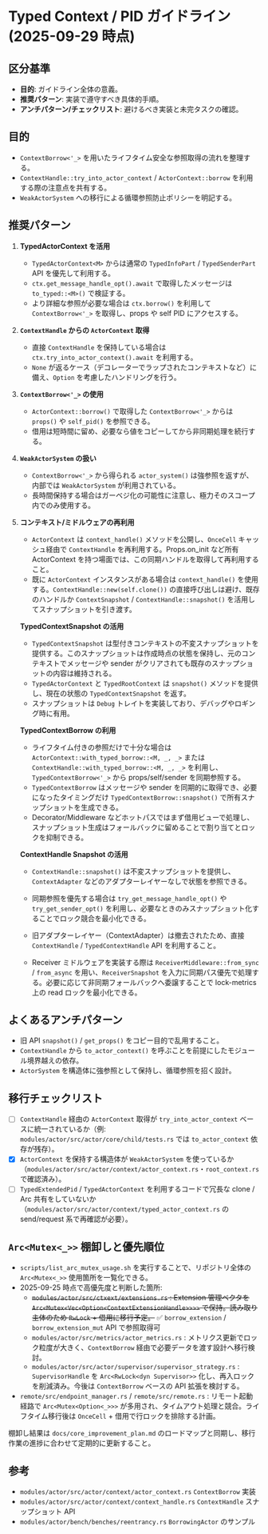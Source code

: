 # Typed Context / PID ガイドライン (2025-09-29 時点)

## 区分基準
- **目的**: ガイドライン全体の意義。
- **推奨パターン**: 実装で遵守すべき具体的手順。
- **アンチパターン/チェックリスト**: 避けるべき実装と未完タスクの確認。

## 目的
- `ContextBorrow<'_>` を用いたライフタイム安全な参照取得の流れを整理する。
- `ContextHandle::try_into_actor_context` / `ActorContext::borrow` を利用する際の注意点を共有する。
- `WeakActorSystem` への移行による循環参照防止ポリシーを明記する。

## 推奨パターン
1. **TypedActorContext<M> を活用**
   - `TypedActorContext<M>` からは通常の `TypedInfoPart` / `TypedSenderPart` API を優先して利用する。
   - `ctx.get_message_handle_opt().await` で取得したメッセージは `to_typed::<M>()` で検証する。
   - より詳細な参照が必要な場合は `ctx.borrow()` を利用して `ContextBorrow<'_>` を取得し、props や self PID にアクセスする。

2. **`ContextHandle` からの `ActorContext` 取得**
   - 直接 `ContextHandle` を保持している場合は `ctx.try_into_actor_context().await` を利用する。
   - `None` が返るケース（デコレーターでラップされたコンテキストなど）に備え、`Option` を考慮したハンドリングを行う。

3. **`ContextBorrow<'_>` の使用**
   - `ActorContext::borrow()` で取得した `ContextBorrow<'_>` からは `props()` や `self_pid()` を参照できる。
   - 借用は短時間に留め、必要なら値をコピーしてから非同期処理を続行する。

4. **`WeakActorSystem` の扱い**
   - `ContextBorrow<'_>` から得られる `actor_system()` は強参照を返すが、内部では `WeakActorSystem` が利用されている。
   - 長時間保持する場合はガーベジ化の可能性に注意し、極力そのスコープ内でのみ使用する。

5. **コンテキスト/ミドルウェアの再利用**
   - `ActorContext` は `context_handle()` メソッドを公開し、`OnceCell` キャッシュ経由で `ContextHandle` を再利用する。Props.on_init など所有 ActorContext を持つ場面では、この同期ハンドルを取得して再利用すること。
   - 既に `ActorContext` インスタンスがある場合は `context_handle()` を使用する。`ContextHandle::new(self.clone())` の直接呼び出しは避け、既存のハンドルか `ContextSnapshot` / `ContextHandle::snapshot()` を活用してスナップショットを引き渡す。

   **TypedContextSnapshot の活用**
   - `TypedContextSnapshot` は型付きコンテキストの不変スナップショットを提供する。このスナップショットは作成時点の状態を保持し、元のコンテキストでメッセージや sender がクリアされても既存のスナップショットの内容は維持される。
   - `TypedActorContext` と `TypedRootContext` は `snapshot()` メソッドを提供し、現在の状態の `TypedContextSnapshot` を返す。
   - スナップショットは `Debug` トレイトを実装しており、デバッグやロギング時に有用。

   **TypedContextBorrow の利用**
   - ライフタイム付きの参照だけで十分な場合は `ActorContext::with_typed_borrow::<M, _, _>` または `ContextHandle::with_typed_borrow::<M, _, _>` を利用し、`TypedContextBorrow<'_>` から props/self/sender を同期参照する。
   - `TypedContextBorrow` はメッセージや sender を同期的に取得でき、必要になったタイミングだけ `TypedContextBorrow::snapshot()` で所有スナップショットを生成できる。
   - Decorator/Middleware などホットパスではまず借用ビューで処理し、スナップショット生成はフォールバックに留めることで割り当てとロックを抑制できる。

   **ContextHandle Snapshot の活用**
   - `ContextHandle::snapshot()` は不変スナップショットを提供し、`ContextAdapter` などのアダプターレイヤーなしで状態を参照できる。
   - 同期参照を優先する場合は `try_get_message_handle_opt()` や `try_get_sender_opt()` を利用し、必要なときのみスナップショット化することでロック競合を最小化できる。
   - 旧アダプターレイヤー（ContextAdapter）は撤去されたため、直接 `ContextHandle` / `TypedContextHandle` API を利用すること。

   - Receiver ミドルウェアを実装する際は `ReceiverMiddleware::from_sync` / `from_async` を用い、`ReceiverSnapshot` を入力に同期パス優先で処理する。必要に応じて非同期フォールバックへ委譲することで lock-metrics 上の read ロックを最小化できる。

## よくあるアンチパターン
- 旧 API `snapshot()` / `get_props()` をコピー目的で乱用すること。
- `ContextHandle` から `to_actor_context()` を呼ぶことを前提にしたモジュール境界越えの依存。
- `ActorSystem` を構造体に強参照として保持し、循環参照を招く設計。

## 移行チェックリスト
- [ ] `ContextHandle` 経由の `ActorContext` 取得が `try_into_actor_context` ベースに統一されているか（例: `modules/actor/src/actor/core/child/tests.rs` では `to_actor_context` 依存が残存）。
- [x] `ActorContext` を保持する構造体が `WeakActorSystem` を使っているか（`modules/actor/src/actor/context/actor_context.rs`・`root_context.rs` で確認済み）。
- [ ] `TypedExtendedPid` / `TypedActorContext` を利用するコードで冗長な clone / Arc 共有をしていないか（`modules/actor/src/actor/context/typed_actor_context.rs` の send/request 系で再確認が必要）。

## `Arc<Mutex<_>>` 棚卸しと優先順位
- `scripts/list_arc_mutex_usage.sh` を実行することで、リポジトリ全体の `Arc<Mutex<_>>` 使用箇所を一覧化できる。
- 2025-09-25 時点で高優先度と判断した箇所:
  - ~~`modules/actor/src/ctxext/extensions.rs` : Extension 管理ベクタを `Arc<Mutex<Vec<Option<ContextExtensionHandle>>>>` で保持。読み取り主体のため `RwLock` + 借用に移行予定。~~ ✅ `borrow_extension` / `borrow_extension_mut` API で参照取得可
  - `modules/actor/src/metrics/actor_metrics.rs` : メトリクス更新でロック粒度が大きく、`ContextBorrow` 経由で必要データを渡す設計へ移行検討。
  - `modules/actor/src/actor/supervisor/supervisor_strategy.rs` : `SupervisorHandle` を `Arc<RwLock<dyn Supervisor>>` 化し、再入ロックを削減済み。今後は `ContextBorrow` ベースの API 拡張を検討する。
- `remote/src/endpoint_manager.rs` / `remote/src/remote.rs` : リモート起動経路で `Arc<Mutex<Option<_>>>` が多用され、タイムアウト処理と競合。ライフタイム移行後は `OnceCell` + 借用で行ロックを排除する計画。

棚卸し結果は `docs/core_improvement_plan.md` のロードマップと同期し、移行作業の進捗に合わせて定期的に更新すること。

## 参考
- `modules/actor/src/actor/context/actor_context.rs` `ContextBorrow` 実装
- `modules/actor/src/actor/context/context_handle.rs` `ContextHandle` スナップショット API
- `modules/actor/bench/benches/reentrancy.rs` `BorrowingActor` のサンプル
